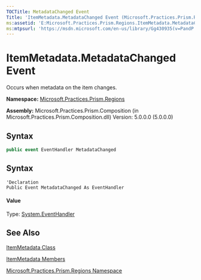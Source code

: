 ```yaml
---
TOCTitle: MetadataChanged Event
Title: 'ItemMetadata.MetadataChanged Event (Microsoft.Practices.Prism.Regions)'
ms:assetid: 'E:Microsoft.Practices.Prism.Regions.ItemMetadata.MetadataChanged'
ms:mtpsurl: 'https://msdn.microsoft.com/en-us/library/Gg430935(v=PandP.50)'
---
```


# ItemMetadata.MetadataChanged Event

Occurs when metadata on the item changes.

**Namespace:** [Microsoft.Practices.Prism.Regions](https://msdn.microsoft.com/en-us/library/microsoft.practices.prism.regions(v=pandp.50))

**Assembly:** Microsoft.Practices.Prism.Composition (in Microsoft.Practices.Prism.Composition.dll) Version: 5.0.0.0 (5.0.0.0)

## Syntax

```C#
public event EventHandler MetadataChanged
```
## Syntax

```VB
'Declaration
Public Event MetadataChanged As EventHandler
```

#### Value

Type: [System.EventHandler](http://msdn2.microsoft.com/en-us/library/xhb70ccc)

## See Also

[ItemMetadata Class](https://msdn.microsoft.com/en-us/library/microsoft.practices.prism.regions.itemmetadata(v=pandp.50))

[ItemMetadata Members](https://msdn.microsoft.com/en-us/library/microsoft.practices.prism.regions.itemmetadata_members(v=pandp.50))

[Microsoft.Practices.Prism.Regions Namespace](https://msdn.microsoft.com/en-us/library/microsoft.practices.prism.regions(v=pandp.50))
